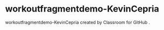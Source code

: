 # workoutfragmentdemo-KevinCepria
workoutfragmentdemo-KevinCepria created by Classroom for GitHub
.
